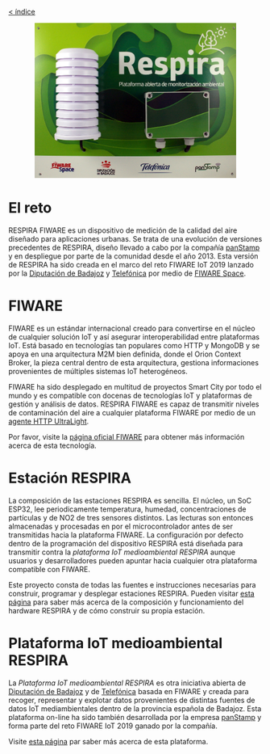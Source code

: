 [< índice](INDEX.md)

<p align="center">
<img width="400" src="../img/respira_fiware_pic08.jpg">
</p>

# El reto

RESPIRA FIWARE es un dispositivo de medición de la calidad del aire diseñado para aplicaciones urbanas. Se trata de una evolución de versiones precedentes de RESPIRA, diseño llevado a cabo por la compañía [panStamp](http://www.panstamp.com) y en despliegue por parte de la comunidad desde el año 2013. Esta versión de RESPIRA ha sido creada en el marco del reto FIWARE IoT 2019 lanzado por la [Diputación de Badajoz](https://www.dip-badajoz.es/) y [Telefónica](https://www.telefonica.com/en/) por medio de [FIWARE Space](https://www.fiware.space/).

# FIWARE

FIWARE es un estándar internacional creado para convertirse en el núcleo de cualquier solución IoT y así asegurar interoperabilidad entre plataformas IoT. Está basado en tecnologías tan populares como HTTP y MongoDB y se apoya en una arquitectura M2M bien definida, donde el Orion Context Broker, la pieza central dentro de esta arquitectura, gestiona informaciones provenientes de múltiples sistemas IoT heterogéneos.

FIWARE ha sido desplegado en multitud de proyectos Smart City por todo el mundo y es compatible con docenas de tecnologías IoT y plataformas de gestión y análisis de datos. RESPIRA FIWARE es capaz de transmitir niveles de contaminación del aire a cualquier plataforma FIWARE por medio de un [agente HTTP UltraLight](https://fiware-iotagent-ul.readthedocs.io/en/latest/usermanual/index.html).

Por favor, visite la [página oficial FIWARE](https://www.fiware.org/) para obtener más información acerca de esta tecnología.

# Estación RESPIRA

La composición de las estaciones RESPIRA es sencilla. El núcleo, un SoC ESP32, lee periodicamente temperatura, humedad, concentraciones de partículas y de NO2 de tres sensores distintos. Las lecturas son entonces almacenadas y procesadas en por el microcontrolador antes de ser transmitidas hacia la plataforma FIWARE. La configuración por defecto dentro de la programación del dispositivo RESPIRA está diseñada para transmitir contra la _plataforma IoT medioambiental RESPIRA_ aunque usuarios y desarrolladores pueden apuntar hacia cualquier otra plataforma compatible con FIWARE.

Este proyecto consta de todas las fuentes e instrucciones necesarias para construir, programar y desplegar estaciones RESPIRA. Pueden visitar [esta página](RESPIRA_STATION.md) para saber más acerca de la composición y funcionamiento del hardware RESPIRA y de cómo construir su propia estación.

# Plataforma IoT medioambiental RESPIRA

La _Plataforma IoT medioambiental RESPIRA_ es otra iniciativa abierta de [Diputación de Badajoz](https://www.dip-badajoz.es/) y de [Telefónica](https://www.telefonica.com/en/) basada en FIWARE y creada para recoger, representar y explotar datos provenientes de distintas fuentes de datos IoT mediambientales dentro de la provincia española de Badajoz. Esta plataforma on-line ha sido también desarrollada por la empresa [panStamp](http://www.panstamp.com) y forma parte del reto FIWARE IoT 2019 ganado por la compañía.

Visite [esta página](RESPIRA_PLATFORM.md) par saber más acerca de esta plataforma.

